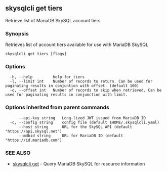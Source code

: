 ## skysqlcli get tiers

Retrieve list of MariaDB SkySQL account tiers

### Synopsis

Retrieves list of account tiers available for use with MariaDB SkySQL

```
skysqlcli get tiers [flags]
```

### Options

```
  -h, --help         help for tiers
  -l, --limit int    Number of records to return. Can be used for paginating results in conjuntion with offset. (default 100)
  -o, --offset int   Number of records to skip when retrieved. Can be used for paginating results in conjunction with limit.
```

### Options inherited from parent commands

```
      --api-key string   Long-lived JWT issued from MariaDB ID
  -c, --config string    config file (default $HOME/.skysqlcli.yaml)
      --host string      URL for the SkySQL API (default "https://api.skysql.net")
      --mdbid string     URL for MariaDB ID (default "https://id.mariadb.com")
```

### SEE ALSO

* [skysqlcli get](skysqlcli_get.md)	 - Query MariaDB SkySQL for resource information

